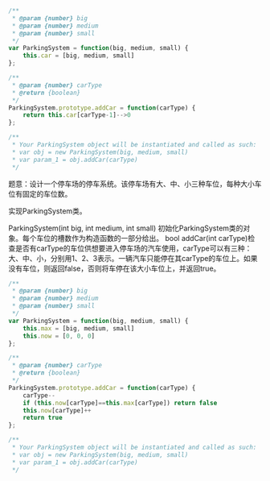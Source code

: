 ```javascript
/**
 * @param {number} big
 * @param {number} medium
 * @param {number} small
 */
var ParkingSystem = function(big, medium, small) {
    this.car = [big, medium, small]
};

/** 
 * @param {number} carType
 * @return {boolean}
 */
ParkingSystem.prototype.addCar = function(carType) {
    return this.car[carType-1]-->0
};

/** 
 * Your ParkingSystem object will be instantiated and called as such:
 * var obj = new ParkingSystem(big, medium, small)
 * var param_1 = obj.addCar(carType)
 */
```

题意：设计一个停车场的停车系统。该停车场有大、中、小三种车位，每种大小车位有固定的车位数。

实现ParkingSystem类。

ParkingSystem(int big, int medium, int small) 初始化ParkingSystem类的对象。每个车位的槽数作为构造函数的一部分给出。
bool addCar(int carType)检查是否有carType的车位供想要进入停车场的汽车使用，carType可以有三种：大、中、小，分别用1、2、3表示。一辆汽车只能停在其carType的车位上。如果没有车位，则返回false，否则将车停在该大小车位上，并返回true。

```javascript
/**
 * @param {number} big
 * @param {number} medium
 * @param {number} small
 */
var ParkingSystem = function(big, medium, small) {
    this.max = [big, medium, small]
    this.now = [0, 0, 0]
};

/** 
 * @param {number} carType
 * @return {boolean}
 */
ParkingSystem.prototype.addCar = function(carType) {
    carType--
    if (this.now[carType]==this.max[carType]) return false
    this.now[carType]++
    return true
};

/** 
 * Your ParkingSystem object will be instantiated and called as such:
 * var obj = new ParkingSystem(big, medium, small)
 * var param_1 = obj.addCar(carType)
 */
```

